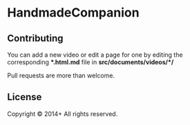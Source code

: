 # HandmadeCompanion

## Contributing
You can add a new video or edit a page for one by editing the corresponding **\*.html.md** file in **src/documents/videos/\*/**

Pull requests are more than welcome.

## License
Copyright &copy; 2014+ All rights reserved.
